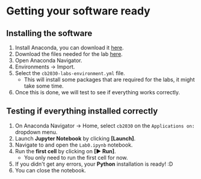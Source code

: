 # Getting your software ready

## Installing the software

1. Install Anaconda, you can download it [here](https://www.anaconda.com/products/individual).
2. Download the files needed for the lab [here](./Lab0).
3. Open Anaconda Navigator.
4. Environments &#8594; Import.
5. Select the `cb2030-labs-environment.yml` file. 
    * This will install some packages that are required for the labs, it might take some time.
6. Once this is done, we will test to see if everything works correctly.

## Testing if everything installed correctly

1. On Anaconda Navigator &#8594; Home, select `cb2030` on the `Applications on:` dropdown menu.
2. Launch **Jupyter Notebook** by clicking **[Launch]**.
3. Navigate to and open the `Lab0.ipynb` notebook.
4. Run the **first cell** by clicking on **[&#9658; Run]**.
    * You only need to run the first cell for now.
5. If you didn't get any errors, your **Python** installation is ready! :D
6. You can close the notebook.

